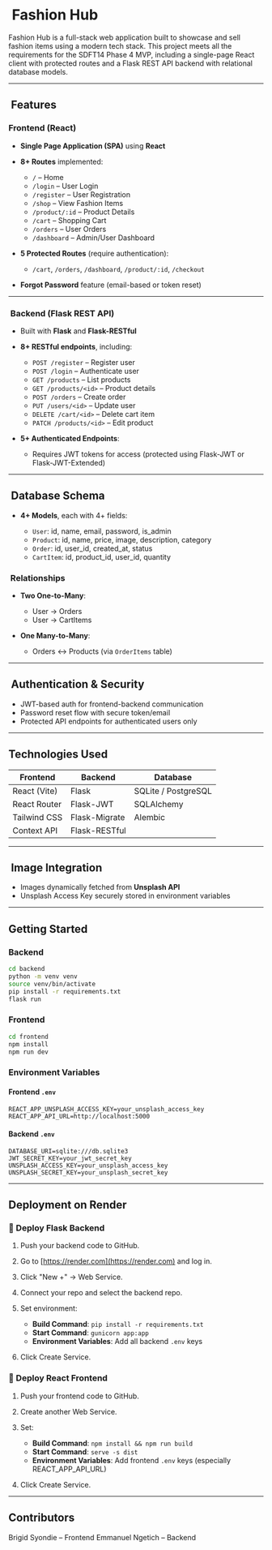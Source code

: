 #  Fashion Hub

Fashion Hub is a full-stack web application built to showcase and sell fashion items using a modern tech stack. This project meets all the requirements for the SDFT14 Phase 4 MVP, including a single-page React client with protected routes and a Flask REST API backend with relational database models.

---

##  Features

### Frontend (React)

* **Single Page Application (SPA)** using **React**
* **8+ Routes** implemented:

  * `/` – Home
  * `/login` – User Login
  * `/register` – User Registration
  * `/shop` – View Fashion Items
  * `/product/:id` – Product Details
  * `/cart` – Shopping Cart
  * `/orders` – User Orders
  * `/dashboard` – Admin/User Dashboard
* **5 Protected Routes** (require authentication):

  * `/cart`, `/orders`, `/dashboard`, `/product/:id`, `/checkout`
* **Forgot Password** feature (email-based or token reset)

---

###  Backend (Flask REST API)

* Built with **Flask** and **Flask-RESTful**
* **8+ RESTful endpoints**, including:

  * `POST /register` – Register user
  * `POST /login` – Authenticate user
  * `GET /products` – List products
  * `GET /products/<id>` – Product details
  * `POST /orders` – Create order
  * `PUT /users/<id>` – Update user
  * `DELETE /cart/<id>` – Delete cart item
  * `PATCH /products/<id>` – Edit product
* **5+ Authenticated Endpoints**:

  * Requires JWT tokens for access (protected using Flask-JWT or Flask-JWT-Extended)

---

##  Database Schema

* **4+ Models**, each with 4+ fields:

  * `User`: id, name, email, password, is\_admin
  * `Product`: id, name, price, image, description, category
  * `Order`: id, user\_id, created\_at, status
  * `CartItem`: id, product\_id, user\_id, quantity

###  Relationships

* **Two One-to-Many**:

  * User → Orders
  * User → CartItems
* **One Many-to-Many**:

  * Orders ↔ Products (via `OrderItems` table)

---

##  Authentication & Security

* JWT-based auth for frontend-backend communication
* Password reset flow with secure token/email
* Protected API endpoints for authenticated users only

---

## Technologies Used

| Frontend     | Backend       | Database            |
| ------------ | ------------- | ------------------- |
| React (Vite) | Flask         | SQLite / PostgreSQL |
| React Router | Flask-JWT     | SQLAlchemy          |
| Tailwind CSS | Flask-Migrate | Alembic             |
| Context API  | Flask-RESTful |                     |

---

##  Image Integration

* Images dynamically fetched from **Unsplash API**
* Unsplash Access Key securely stored in environment variables

---

## Getting Started

### Backend

```bash
cd backend
python -m venv venv
source venv/bin/activate
pip install -r requirements.txt
flask run
```

### Frontend

```bash
cd frontend
npm install
npm run dev
```

### Environment Variables

#### Frontend `.env`

```env
REACT_APP_UNSPLASH_ACCESS_KEY=your_unsplash_access_key
REACT_APP_API_URL=http://localhost:5000
```

#### Backend `.env`

```env
DATABASE_URI=sqlite:///db.sqlite3
JWT_SECRET_KEY=your_jwt_secret_key
UNSPLASH_ACCESS_KEY=your_unsplash_access_key
UNSPLASH_SECRET_KEY=your_unsplash_secret_key
```

---

##  Deployment on Render

### 🔹 Deploy Flask Backend

1. Push your backend code to GitHub.
2. Go to [https://render.com](https://render.com) and log in.
3. Click "New +" → Web Service.
4. Connect your repo and select the backend repo.
5. Set environment:

   * **Build Command**: `pip install -r requirements.txt`
   * **Start Command**: `gunicorn app:app`
   * **Environment Variables**: Add all backend `.env` keys
6. Click Create Service.

### 🔹 Deploy React Frontend

1. Push your frontend code to GitHub.
2. Create another Web Service.
3. Set:

   * **Build Command**: `npm install && npm run build`
   * **Start Command**: `serve -s dist`
   * **Environment Variables**: Add frontend `.env` keys (especially REACT\_APP\_API\_URL)
4. Click Create Service.

---

## Contributors

Brigid Syondie – Frontend
Emmanuel Ngetich – Backend
